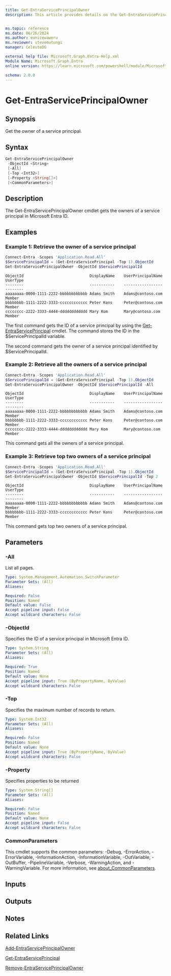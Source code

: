 ```yaml
---
title: Get-EntraServicePrincipalOwner
description: This article provides details on the Get-EntraServicePrincipalOwner command.


ms.topic: reference
ms.date: 06/26/2024
ms.author: eunicewaweru
ms.reviewer: stevemutungi
manager: CelesteDG

external help file: Microsoft.Graph.Entra-Help.xml
Module Name: Microsoft.Graph.Entra
online version: https://learn.microsoft.com/powershell/module/Microsoft.Graph.Entra/Get-EntraServicePrincipalOwner

schema: 2.0.0
---
```


# Get-EntraServicePrincipalOwner

## Synopsis

Get the owner of a service principal.

## Syntax

```powershell
Get-EntraServicePrincipalOwner
 -ObjectId <String>
 [-All]
 [-Top <Int32>]
 [-Property <String[]>]
 [<CommonParameters>]
```

## Description

The Get-EntraServicePrincipalOwner cmdlet gets the owners of a service principal in Microsoft Entra ID.

## Examples

### Example 1: Retrieve the owner of a service principal

```powershell
Connect-Entra -Scopes 'Application.Read.All'
$ServicePrincipalId = (Get-EntraServicePrincipal -Top 1).ObjectId
Get-EntraServicePrincipalOwner -ObjectId $ServicePrincipalId
```

```output
ObjectId                             DisplayName    UserPrincipalName   UserType
--------                             -----------    -----------------   --------
aaaaaaaa-0000-1111-2222-bbbbbbbbbbbb Adams Smith    Adams@contoso.com   Member
bbbbbbbb-1111-2222-3333-cccccccccccc Peter Kons     Peter@contoso.com   Member
cccccccc-2222-3333-4444-dddddddddddd Mary Kom       Mary@contoso.com    Member
```

The first command gets the ID of a service principal by using the [Get-EntraServicePrincipal](./Get-EntraServicePrincipal.md) cmdlet. 
The command stores the ID in the $ServicePrincipalId variable.

The second command gets the owner of a service principal identified by $ServicePrincipalId.

### Example 2: Retrieve all the owners of a service principal

```powershell
Connect-Entra -Scopes 'Application.Read.All'
$ServicePrincipalId = (Get-EntraServicePrincipal -Top 1).ObjectId
Get-EntraServicePrincipalOwner -ObjectId $ServicePrincipalId -All
```

```output
ObjectId                             DisplayName    UserPrincipalName   UserType
--------                             -----------    -----------------   --------
aaaaaaaa-0000-1111-2222-bbbbbbbbbbbb Adams Smith    Adams@contoso.com   Member
bbbbbbbb-1111-2222-3333-cccccccccccc Peter Kons     Peter@contoso.com   Member
cccccccc-2222-3333-4444-dddddddddddd Mary Kom       Mary@contoso.com    Member
```

This command gets all the owners of a service principal.

### Example 3: Retrieve top two owners of a service principal

```powershell
Connect-Entra -Scopes 'Application.Read.All'
$ServicePrincipalId = (Get-EntraServicePrincipal -Top 1).ObjectId
Get-EntraServicePrincipalOwner -ObjectId $ServicePrincipalId -Top 2
```

```output
ObjectId                             DisplayName    UserPrincipalName   UserType
--------                             -----------    -----------------   --------
aaaaaaaa-0000-1111-2222-bbbbbbbbbbbb Adams Smith    Adams@contoso.com   Member
bbbbbbbb-1111-2222-3333-cccccccccccc Peter Kons     Peter@contoso.com   Member
```

This command gets top two owners of a service principal.

## Parameters
### -All

List all pages.

```yaml
Type: System.Management.Automation.SwitchParameter
Parameter Sets: (All)
Aliases:

Required: False
Position: Named
Default value: False
Accept pipeline input: False
Accept wildcard characters: False
```
### -ObjectId

Specifies the ID of a service principal in Microsoft Entra ID.

```yaml
Type: System.String
Parameter Sets: (All)
Aliases:

Required: True
Position: Named
Default value: None
Accept pipeline input: True (ByPropertyName, ByValue)
Accept wildcard characters: False
```

### -Top

Specifies the maximum number of records to return.

```yaml
Type: System.Int32
Parameter Sets: (All)
Aliases:

Required: False
Position: Named
Default value: None
Accept pipeline input: True (ByPropertyName, ByValue)
Accept wildcard characters: False
```

### -Property

Specifies properties to be returned

```yaml
Type: System.String[]
Parameter Sets: (All)
Aliases:

Required: False
Position: Named
Default value: None
Accept pipeline input: False
Accept wildcard characters: False
```

### CommonParameters

This cmdlet supports the common parameters: -Debug, -ErrorAction, -ErrorVariable, -InformationAction, -InformationVariable, -OutVariable, -OutBuffer, -PipelineVariable, -Verbose, -WarningAction, and -WarningVariable. For more information, see [about_CommonParameters](https://go.microsoft.com/fwlink/?LinkID=113216).

## Inputs

## Outputs

## Notes

## Related Links

[Add-EntraServicePrincipalOwner](Add-EntraServicePrincipalOwner.md)

[Get-EntraServicePrincipal](Get-EntraServicePrincipal.md)

[Remove-EntraServicePrincipalOwner](Remove-EntraServicePrincipalOwner.md)

